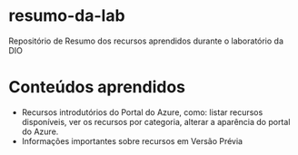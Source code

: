 # resumo-da-lab
Repositório de Resumo dos recursos aprendidos durante o laboratório da DIO

# Conteúdos aprendidos
* Recursos introdutórios do Portal do Azure, como: listar recursos disponíveis, ver os recursos por categoria, alterar a aparência do portal do Azure.
* Informações importantes sobre recursos em Versão Prévia
